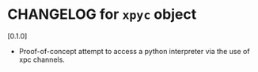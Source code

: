 # CHANGELOG for `xpyc` object

[0.1.0]

- Proof-of-concept attempt to access a python interpreter via the use of xpc channels.
